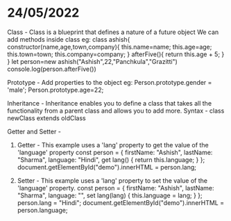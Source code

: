 # 24/05/2022
Class - 
Class is a blueprint that defines a nature of a future object
We can add methods inside class 
eg:
class ashish{
    constructor(name,age,town,company){
        this.name=name;
        this.age=age;
        this.town=town;
       this.company=company;
    }
afterFive(){
    return this.age + 5;
}
}
let person=new ashish("Ashish",22,"Panchkula","Grazitti")
console.log(person.afterFive())



Prototype -
Add properties to the object
eg:
Person.prototype.gender = 'male';
Person.prototype.age=22;


Inheritance - 
Inheritance enables you to define a class that takes all the functionality from a parent class and allows you to add more.
Syntax - class newClass extends oldClass

Getter and Setter -

1. Getter -
This example uses a 'lang' property to get the value of the 'language' property
const person = {
  firstName: "Ashish",
  lastName: "Sharma",
  language: "Hindi",
  get lang() {
    return this.language;
  }
};
document.getElementById("demo").innerHTML = person.lang;

2. Setter -
This example uses a 'lang' property to set the value of the 'language' property.
 const person = {
  firstName: "Ashish",
  lastName: "Sharma",
  language: "",
  set lang(lang) {
    this.language = lang;
  }
};
person.lang = "Hindi";
document.getElementById("demo").innerHTML = person.language;
 
